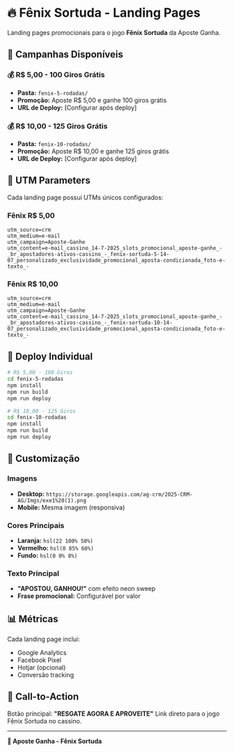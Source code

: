 # 🔥 Fênix Sortuda - Landing Pages

Landing pages promocionais para o jogo **Fênix Sortuda** da Aposte Ganha.

## 📄 Campanhas Disponíveis

### 💰 R$ 5,00 - 100 Giros Grátis
- **Pasta:** `fenix-5-rodadas/`
- **Promoção:** Aposte R$ 5,00 e ganhe 100 giros grátis
- **URL de Deploy:** [Configurar após deploy]

### 💰 R$ 10,00 - 125 Giros Grátis
- **Pasta:** `fenix-10-rodadas/`
- **Promoção:** Aposte R$ 10,00 e ganhe 125 giros grátis
- **URL de Deploy:** [Configurar após deploy]

## 🎯 UTM Parameters

Cada landing page possui UTMs únicos configurados:

### Fênix R$ 5,00
```
utm_source=crm
utm_medium=e-mail
utm_campaign=Aposte-Ganhe
utm_content=e-mail_cassino_14-7-2025_slots_promocional_aposte-ganhe_-_br_apostadores-ativos-cassino_-_fenix-sortuda-5-14-07_personalizado_exclusividade_promocional_aposta-condicionada_foto-e-texto_-
```

### Fênix R$ 10,00
```
utm_source=crm
utm_medium=e-mail
utm_campaign=Aposte-Ganhe
utm_content=e-mail_cassino_14-7-2025_slots_promocional_aposte-ganhe_-_br_apostadores-ativos-cassino_-_fenix-sortuda-10-14-07_personalizado_exclusividade_promocional_aposta-condicionada_foto-e-texto_-
```

## 🚀 Deploy Individual

```bash
# R$ 5,00 - 100 Giros
cd fenix-5-rodadas
npm install
npm run build
npm run deploy

# R$ 10,00 - 125 Giros
cd fenix-10-rodadas
npm install
npm run build
npm run deploy
```

## 🎨 Customização

### Imagens
- **Desktop:** `https://storage.googleapis.com/ag-crm/2025-CRM-AG/Imgs/exe1%20(1).png`
- **Mobile:** Mesma imagem (responsiva)

### Cores Principais
- **Laranja:** `hsl(22 100% 50%)`
- **Vermelho:** `hsl(0 85% 60%)`
- **Fundo:** `hsl(0 0% 8%)`

### Texto Principal
- **"APOSTOU, GANHOU!"** com efeito neon sweep
- **Frase promocional:** Configurável por valor

## 📊 Métricas

Cada landing page inclui:
- Google Analytics
- Facebook Pixel
- Hotjar (opcional)
- Conversão tracking

## 🎯 Call-to-Action

Botão principal: **"RESGATE AGORA E APROVEITE"**
Link direto para o jogo Fênix Sortuda no cassino.

---

**🎰 Aposte Ganha - Fênix Sortuda**
